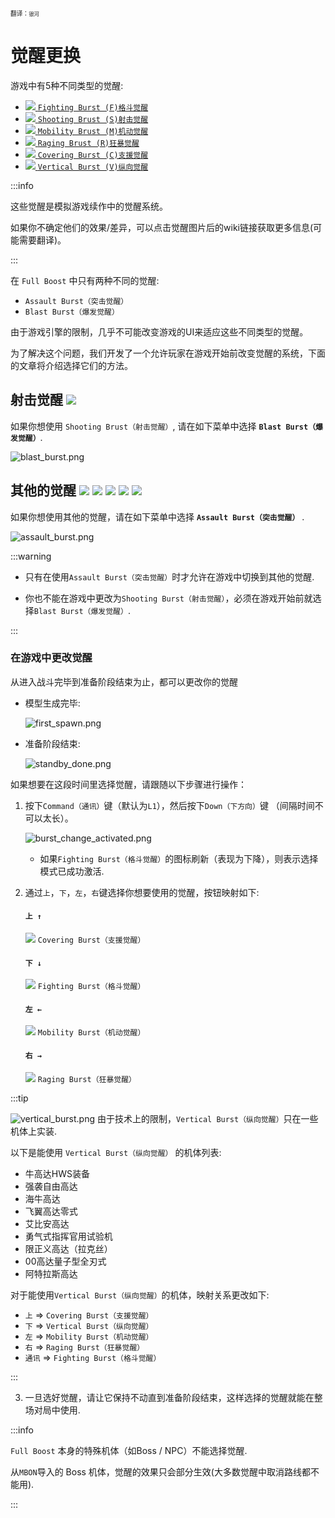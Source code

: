 ﻿---
sidebar_label: 觉醒更换
---

<sub><sup>翻译：`银河`</sup></sub>

# 觉醒更换
游戏中有5种不同类型的觉醒:

- [![](assets%2Fchanging_bursts%2Ffighting_burst.png) `Fighting Burst (F)格斗觉醒`](https://w.atwiki.jp/exvs2xb/pages/28.html#id_38f8f443)
- [![](assets%2Fchanging_bursts%2Fshooting_burst.png) `Shooting Brust (S)射击觉醒`](https://w.atwiki.jp/exvs2xb/pages/28.html#id_ee979f13)
- [![](assets%2Fchanging_bursts%2Fmobility_burst.png) `Mobility Brust (M)机动觉醒`](https://w.atwiki.jp/exvs2xb/pages/28.html#id_1c66c33a)
- [![](assets%2Fchanging_bursts%2Fraging_burst.png) `Raging Brust (R)狂暴觉醒`](https://w.atwiki.jp/exvs2xb/pages/28.html#id_68d14bdc)
- [![](assets%2Fchanging_bursts%2Fcovering_burst.png) `Covering Burst (C)支援觉醒`](https://w.atwiki.jp/exvs2xb/pages/28.html#id_c47a5aec)
- [![](assets%2Fchanging_bursts%2Fvertical_burst.png) `Vertical Burst (V)纵向觉醒`](https://w.atwiki.jp/exvs2ob/pages/26.html#id_e1189fca)

:::info

这些觉醒是模拟游戏续作中的觉醒系统。

如果你不确定他们的效果/差异，可以点击觉醒图片后的wiki链接获取更多信息(可能需要翻译)。

:::

在 `Full Boost` 中只有两种不同的觉醒:
- `Assault Burst（突击觉醒）`
- `Blast Burst（爆发觉醒）`

由于游戏引擎的限制，几乎不可能改变游戏的UI来适应这些不同类型的觉醒。

为了解决这个问题，我们开发了一个允许玩家在游戏开始前改变觉醒的系统，下面的文章将介绍选择它们的方法。

## 射击觉醒 ![](assets%2Fchanging_bursts%2Fshooting_burst.png)
如果你想使用 `Shooting Brust（射击觉醒）`, 请在如下菜单中选择 **`Blast Burst（爆发觉醒）`**.

![blast_burst.png](assets%2Fchanging_bursts%2Fblast_burst.png)

## 其他的觉醒 ![](assets%2Fchanging_bursts%2Ffighting_burst.png) ![](assets%2Fchanging_bursts%2Fmobility_burst.png) ![](assets%2Fchanging_bursts%2Fraging_burst.png) ![](assets%2Fchanging_bursts%2Fcovering_burst.png) ![](assets%2Fchanging_bursts%2Fvertical_burst.png)
如果你想使用其他的觉醒，请在如下菜单中选择 **`Assault Burst（突击觉醒）`** .

![assault_burst.png](assets%2Fchanging_bursts%2Fassault_burst.png)

:::warning

- 只有在使用`Assault Burst（突击觉醒）`时才允许在游戏中切换到其他的觉醒.

- 你也不能在游戏中更改为`Shooting Burst（射击觉醒）`，必须在游戏开始前就选择`Blast Burst（爆发觉醒）`.

:::

### 在游戏中更改觉醒

从进入战斗完毕到准备阶段结束为止，都可以更改你的觉醒

- 模型生成完毕:

  ![first_spawn.png](assets%2Fchanging_bursts%2Ffirst_spawn.png)

- 准备阶段结束:

  ![standby_done.png](assets%2Fchanging_bursts%2Fstandby_done.png)

如果想要在这段时间里选择觉醒，请跟随以下步骤进行操作：

1. 按下`Command（通讯）`键（默认为`L1`），然后按下`Down（下方向）`键 （间隔时间不可以太长）。

   ![burst_change_activated.png](assets%2Fchanging_bursts%2Fburst_change_activated.png)
    - 如果`Fighting Burst（格斗觉醒）`的图标刷新（表现为下降），则表示选择模式已成功激活.

2. 通过`上`，`下`，`左`，`右`键选择你想要使用的觉醒，按钮映射如下:

   #### `上 ↑`
   ![](assets%2Fchanging_bursts%2Fcovering_burst.png) `Covering Burst（支援觉醒）`
   #### `下 ↓`
   ![](assets%2Fchanging_bursts%2Ffighting_burst.png) `Fighting Burst（格斗觉醒）`
   #### `左 ←`
   ![](assets%2Fchanging_bursts%2Fmobility_burst.png) `Mobility Burst（机动觉醒）`
   #### `右 →`
   ![](assets%2Fchanging_bursts%2Fraging_burst.png) `Raging Burst（狂暴觉醒）`

:::tip

![vertical_burst.png](assets%2Fchanging_bursts%2Fvertical_burst.png)  由于技术上的限制，`Vertical Burst（纵向觉醒）`只在一些机体上实装.

以下是能使用 `Vertical Burst（纵向觉醒）` 的机体列表:

- 牛高达HWS装备
- 强袭自由高达
- 海牛高达
- 飞翼高达零式
- 艾比安高达
- 勇气式指挥官用试验机
- 限正义高达（拉克丝）
- 00高达量子型全刃式
- 阿特拉斯高达

对于能使用`Vertical Burst（纵向觉醒）`的机体，映射关系更改如下:

- `上` => `Covering Burst（支援觉醒）`
- `下` => `Vertical Burst（纵向觉醒）`
- `左` => `Mobility Burst（机动觉醒）`
- `右` => `Raging Burst（狂暴觉醒）`
- `通讯` => `Fighting Burst（格斗觉醒）`

:::

3. 一旦选好觉醒，请让它保持不动直到准备阶段结束，这样选择的觉醒就能在整场对局中使用.

:::info

`Full Boost` 本身的特殊机体（如Boss / NPC）不能选择觉醒.

从`MBON`导入的 Boss 机体，觉醒的效果只会部分生效(大多数觉醒中取消路线都不能用).

:::
